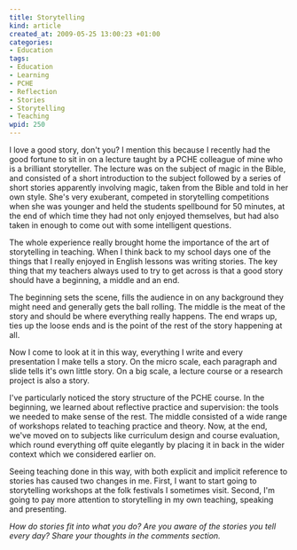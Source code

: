 ```yaml
--- 
title: Storytelling
kind: article
created_at: 2009-05-25 13:00:23 +01:00
categories: 
- Education
tags: 
- Education
- Learning
- PCHE
- Reflection
- Stories
- Storytelling
- Teaching
wpid: 250
---
```

I love a good story, don't you? I mention this because I recently had the good fortune to sit in on a lecture taught by a PCHE colleague of mine who is a brilliant storyteller. The lecture was on the subject of magic in the Bible, and consisted of a short introduction to the subject followed by a series of short stories apparently involving magic, taken from the Bible and told in her own style. She's very exuberant, competed in storytelling competitions when she was younger and held the students spellbound for 50 minutes, at the end of which time they had not only enjoyed themselves, but had also taken in enough to come out with some intelligent questions.<!--more-->

The whole experience really brought home the importance of the art of storytelling in teaching. When I think back to my school days one of the things that I really enjoyed in English lessons was writing stories. The key thing that my teachers always used to try to get across is that a good story should have a beginning, a middle and an end.

The beginning sets the scene, fills the audience in on any background they might need and generally gets the ball rolling. The middle is the meat of the story and should be where everything really happens. The end wraps up, ties up the loose ends and is the point of the rest of the story happening at all.

Now I come to look at it in this way, everything I write and every presentation I make tells a story. On the micro scale, each paragraph and slide tells it's own little story. On a big scale, a lecture course or a research project is also a story.

I've particularly noticed the story structure of the PCHE course. In the beginning, we learned about reflective practice and supervision: the tools we needed to make sense of the rest. The middle consisted of a wide range of workshops related to teaching practice and theory. Now, at the end, we've moved on to subjects like curriculum design and course evaluation, which round everything off quite elegantly by placing it in back in the wider context which we considered earlier on.

Seeing teaching done in this way, with both explicit and implicit reference to stories has caused two changes in me. First, I want to start going to storytelling workshops at the folk festivals I sometimes visit. Second, I'm going to pay more attention to storytelling in my own teaching, speaking and presenting.

<em>How do stories fit into what you do? Are you aware of the stories you tell every day? Share your thoughts in the comments section.</em>

